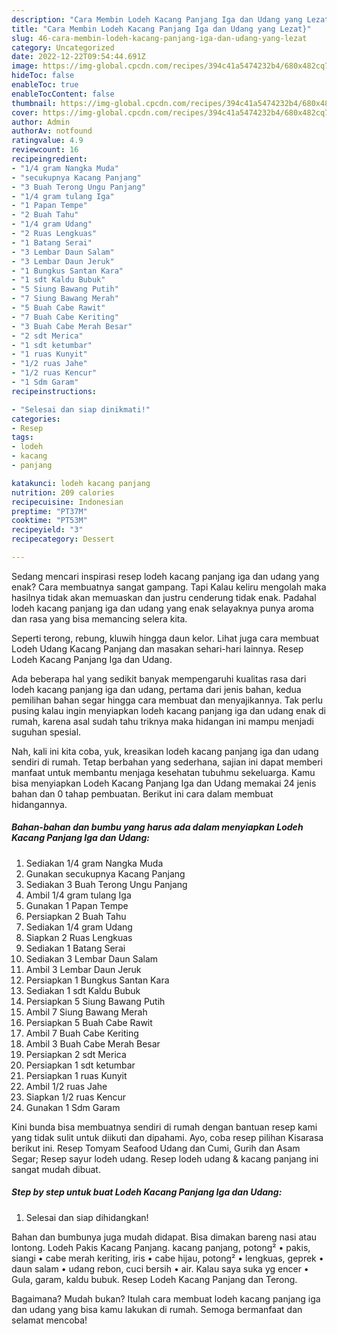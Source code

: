 ```yaml
---
description: "Cara Membin Lodeh Kacang Panjang Iga dan Udang yang Lezat}"
title: "Cara Membin Lodeh Kacang Panjang Iga dan Udang yang Lezat}"
slug: 46-cara-membin-lodeh-kacang-panjang-iga-dan-udang-yang-lezat
category: Uncategorized
date: 2022-12-22T09:54:44.691Z
image: https://img-global.cpcdn.com/recipes/394c41a5474232b4/680x482cq70/lodeh-kacang-panjang-iga-dan-udang-foto-resep-utama.jpg
hideToc: false
enableToc: true
enableTocContent: false
thumbnail: https://img-global.cpcdn.com/recipes/394c41a5474232b4/680x482cq70/lodeh-kacang-panjang-iga-dan-udang-foto-resep-utama.jpg
cover: https://img-global.cpcdn.com/recipes/394c41a5474232b4/680x482cq70/lodeh-kacang-panjang-iga-dan-udang-foto-resep-utama.jpg
author: Admin
authorAv: notfound
ratingvalue: 4.9
reviewcount: 16
recipeingredient:
- "1/4 gram Nangka Muda"
- "secukupnya Kacang Panjang"
- "3 Buah Terong Ungu Panjang"
- "1/4 gram tulang Iga"
- "1 Papan Tempe"
- "2 Buah Tahu"
- "1/4 gram Udang"
- "2 Ruas Lengkuas"
- "1 Batang Serai"
- "3 Lembar Daun Salam"
- "3 Lembar Daun Jeruk"
- "1 Bungkus Santan Kara"
- "1 sdt Kaldu Bubuk"
- "5 Siung Bawang Putih"
- "7 Siung Bawang Merah"
- "5 Buah Cabe Rawit"
- "7 Buah Cabe Keriting"
- "3 Buah Cabe Merah Besar"
- "2 sdt Merica"
- "1 sdt ketumbar"
- "1 ruas Kunyit"
- "1/2 ruas Jahe"
- "1/2 ruas Kencur"
- "1 Sdm Garam"
recipeinstructions:

- "Selesai dan siap dinikmati!"
categories:
- Resep
tags:
- lodeh
- kacang
- panjang

katakunci: lodeh kacang panjang 
nutrition: 209 calories
recipecuisine: Indonesian
preptime: "PT37M"
cooktime: "PT53M"
recipeyield: "3"
recipecategory: Dessert

---
```



Sedang mencari inspirasi resep lodeh kacang panjang iga dan udang yang enak? Cara membuatnya sangat gampang. Tapi Kalau keliru mengolah maka hasilnya tidak akan memuaskan dan justru cenderung tidak enak. Padahal lodeh kacang panjang iga dan udang yang enak selayaknya punya aroma dan rasa yang bisa memancing selera kita.


Seperti terong, rebung, kluwih hingga daun kelor. Lihat juga cara membuat Lodeh Udang Kacang Panjang dan masakan sehari-hari lainnya. Resep Lodeh Kacang Panjang Iga dan Udang.

Ada beberapa hal yang sedikit banyak mempengaruhi kualitas rasa dari lodeh kacang panjang iga dan udang, pertama dari jenis bahan, kedua pemilihan bahan segar hingga cara membuat dan menyajikannya. Tak perlu pusing kalau ingin menyiapkan lodeh kacang panjang iga dan udang enak di rumah, karena asal sudah tahu triknya maka hidangan ini mampu menjadi suguhan spesial.


Nah, kali ini kita coba, yuk, kreasikan lodeh kacang panjang iga dan udang sendiri di rumah. Tetap berbahan yang sederhana, sajian ini dapat memberi manfaat untuk membantu menjaga kesehatan tubuhmu sekeluarga. Kamu bisa menyiapkan Lodeh Kacang Panjang Iga dan Udang memakai 24 jenis bahan dan 0 tahap pembuatan. Berikut ini cara dalam membuat hidangannya.

<!--inarticleads1-->

##### Bahan-bahan dan bumbu yang harus ada dalam menyiapkan Lodeh Kacang Panjang Iga dan Udang:

1. Sediakan 1/4 gram Nangka Muda
1. Gunakan secukupnya Kacang Panjang
1. Sediakan 3 Buah Terong Ungu Panjang
1. Ambil 1/4 gram tulang Iga
1. Gunakan 1 Papan Tempe
1. Persiapkan 2 Buah Tahu
1. Sediakan 1/4 gram Udang
1. Siapkan 2 Ruas Lengkuas
1. Sediakan 1 Batang Serai
1. Sediakan 3 Lembar Daun Salam
1. Ambil 3 Lembar Daun Jeruk
1. Persiapkan 1 Bungkus Santan Kara
1. Sediakan 1 sdt Kaldu Bubuk
1. Persiapkan 5 Siung Bawang Putih
1. Ambil 7 Siung Bawang Merah
1. Persiapkan 5 Buah Cabe Rawit
1. Ambil 7 Buah Cabe Keriting
1. Ambil 3 Buah Cabe Merah Besar
1. Persiapkan 2 sdt Merica
1. Persiapkan 1 sdt ketumbar
1. Persiapkan 1 ruas Kunyit
1. Ambil 1/2 ruas Jahe
1. Siapkan 1/2 ruas Kencur
1. Gunakan 1 Sdm Garam


Kini bunda bisa membuatnya sendiri di rumah dengan bantuan resep kami yang tidak sulit untuk diikuti dan dipahami. Ayo, coba resep pilihan Kisarasa berikut ini. Resep Tomyam Seafood Udang dan Cumi, Gurih dan Asam Segar; Resep sayur lodeh udang. Resep lodeh udang &amp; kacang panjang ini sangat mudah dibuat. 

<!--inarticleads2-->

##### Step by step untuk buat Lodeh Kacang Panjang Iga dan Udang:


1. Selesai dan siap dihidangkan!

Bahan dan bumbunya juga mudah didapat. Bisa dimakan bareng nasi atau lontong. Lodeh Pakis Kacang Panjang. kacang panjang, potong² • pakis, siangi • cabe merah keriting, iris • cabe hijau, potong² • lengkuas, geprek • daun salam • udang rebon, cuci bersih • air. Kalau saya suka yg encer • Gula, garam, kaldu bubuk. Resep Lodeh Kacang Panjang dan Terong. 

Bagaimana? Mudah bukan? Itulah cara membuat lodeh kacang panjang iga dan udang yang bisa kamu lakukan di rumah. Semoga bermanfaat dan selamat mencoba!
